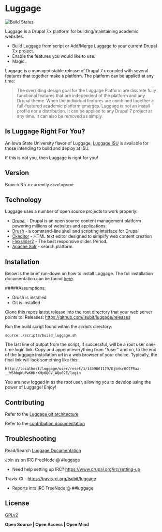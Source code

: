 Luggage
=========
[![Build Status](https://travis-ci.org/isubit/luggage.svg?branch=master "Build Status")](http://travis-ci.org/isubit/luggage)

Luggage is a Drupal 7.x platform for building/maintaining academic websites.

  - Build Luggage from script or Add/Merge Luggage to your current Drupal 7.x project.
  - Enable the features you would like to use.
  - Magic.

Luggage is a managed stable release of Drupal 7.x coupled with several features that together make a platform. The platform can be applied at any time:

> The overriding design goal for the Luggage Platform are discrete fully functional features that are independent of the platform and any Drupal theme.
> When the individual features are combined together a full-featured academic platform emerges.
> Luggage is not an install profile nor a distribution. It can be applied to any Drupal 7 project at any time.
> It can also be removed as simply.

Is Luggage Right For You?
-------------------------
An Iowa State University flavor of Luggage, [Luggage ISU][] is available for those intending to build and deploy at ISU.

If this is not you, then Luggage is right for you!

Version
----

Branch 3.x.x currently `development`

Technology
-----------

Luggage uses a number of open source projects to work properly:

* [Drupal][] - Drupal is an open source content management platform powering millions of websites and applications.
* [Drush][] - a command-line shell and scripting interface for Drupal
* [Ckeditor][] - HTML text editor designed to simplify web content creation
* [Flexslider2][] - The best responsive slider. Period.
* [Apache Solr][] - search platform.

Installation
--------------

Below is the brief run-down on how to install Luggage. The full installation documentation can be found [here](http://www.biology-it.iastate.edu/luggage_doc/installing-luggage-scratch#).

#####Assumptions:
* Drush is installed
* Git is installed

Clone this repos latest release into the root directory that your web server points to.
Releases: https://github.com/isubit/luggage/releases


Run the build script found within the *scripts* directory:
```
source ./scripts/build_luggage.sh
```

The last line of output from the script, if successful, will be a root user one-time login link. Copy and append everything from "/user" and on, to the end of the luggage installation url in a web browser of your choice. Typically, the final link will look something like this:
``` 
http://localhost/luggage/user/reset/1/1409061179/KjbHsr6O7FRaz-__WShbgWuPwKHKrXHy6QGV_AQu02E/login
```

You are now logged in as the root user, allowing you to develop using the power of Luggage! Enjoy!

Contributing
----

Refer to the [Luggage git architecture](http://www.biology-it.iastate.edu/luggage_doc/comprehensive-code-flow-management)

Refer to the [contribution documentation](http://www.biology-it.iastate.edu/luggage_doc/luggage-development)

Troubleshooting
----
Read/Search [Luggage Ducumentation][]

Join us on IRC FreeNode @ #luggage
* Need help setting up IRC? https://www.drupal.org/irc/setting-up

Travis-CI - https://travis-ci.org/isubit/luggage
* Reports into IRC FreeNode @  ##luggage

License
----

[GPLv2][]


**Open Source | Open Access | Open Mind**

[Drupal]:http://drupal.org/
[Drush]:https://github.com/drush-ops/drush
[Ckeditor]:http://ckeditor.com/
[Flexslider2]:http://flexslider.woothemes.com/
[Apache Solr]:http://lucene.apache.org/solr/
[GPLv2]:http://www.gnu.org/licenses/gpl-2.0.html
[Travis]:https://travis-ci.org/isubit/luggage.svg?branch=master
[Luggage ISU]:https://github.com/isubit/luggage_isu
[Luggage Ducumentation]:http://www.biology-it.iastate.edu/luggage_doc/

